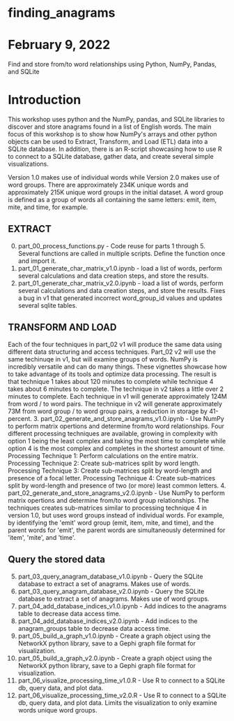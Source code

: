 # finding_anagrams
# February 9, 2022
Find and store from/to word relationships using Python, NumPy, Pandas, and SQLite

# Introduction
This workshop uses python and the NumPy, pandas, and SQLite libraries to discover and store anagrams found in a list of English words. The main focus of this workshop is to show how NumPy's arrays and other python objects can be used to Extract, Transform, and Load (ETL) data into a SQLite database. In addition, there is an R-script showcasing how to use R to connect to a SQLite database, gather data, and create several simple visualizations.

Version 1.0 makes use of individual words while Version 2.0 makes use of word groups. There are approximately 234K unique words and approximately 215K unique word groups in the initial dataset. A word group is defined as a group of words all containing the same letters: emit, item, mite, and time, for example. 

## EXTRACT
0. part_00_process_functions.py - Code reuse for parts 1 through 5.
Several functions are called in multiple scripts. Define the function once and import it.
1. part_01_generate_char_matrix_v1.0.ipynb - load a list of words, perform several calculations and data creation steps, and store the results.
2. part_01_generate_char_matrix_v2.0.ipynb - load a list of words, perform several calculations and data creation steps, and store the results. Fixes a bug in v1 that generated incorrect word_group_id values and updates several sqlite tables. 
## TRANSFORM AND LOAD
Each of the four techniques in part_02 v1 will produce the same data using different data structuring and access techniques. Part_02 v2 will use the same techinuqe in v1, but will examine groups of words. NumPy is incredibly versatile and can do many things. These vignettes showcase how to take advantage of its tools and optimize data processing. The result is that technique 1 takes about 120 minutes to complete while technique 4 takes about 6 minutes to complete. The technique in v2 takes a little over 2 minutes to complete. Each technique in v1 will generate approximately 124M from word / to word pairs. The technique in v2 will generate approximately 73M from word group / to word group pairs, a reduction in storage by 41-percent.
3. part_02_generate_and_store_anagrams_v1.0.ipynb - Use NumPy to perform matrix opertions and determine from/to word relationships. Four different processing techniques are available, growing in complexity with option 1 being the least complex and taking the most time to complete while option 4 is the most complex and completes in the shortest amount of time. 
Processing Technique 1: Perform calculations on the entire matrix.
Processing Technique 2: Create sub-matrices split by word length.
Processing Technique 3: Create sub-matrices split by word-length and presence of a focal letter.
Processing Technique 4: Create sub-matrices split by word-length and presence of two (or more) least common letters.
4. part_02_generate_and_store_anagrams_v2.0.ipynb - Use NumPy to perform matrix opertions and determine from/to word group relationships. The techniques creates sub-matrices similar to processing technique 4 in version 1.0, but uses word groups instead of individual words. For example, by identifying the 'emit' word group (emit, item, mite, and time), and the parent words for 'emit', the parent words are simultaneously determined for 'item', 'mite', and 'time'. 
## Query the stored data
5. part_03_query_anagram_database_v1.0.ipynb - Query the SQLite database to extract a set of anagrams. Makes use of words.
6. part_03_query_anagram_database_v2.0.ipynb - Query the SQLite database to extract a set of anagrams. Makes use of word groups.
7. part_04_add_database_indices_v1.0.ipynb - Add indices to the anagrams table to decrease data access time.
8. part_04_add_database_indices_v2.0.ipynb - Add indices to the anagram_groups table to decrease data access time.
9. part_05_build_a_graph_v1.0.ipynb - Create a graph object using the NetworkX python library, save to a Gephi graph file format for visualization.
10. part_05_build_a_graph_v2.0.ipynb - Create a graph object using the NetworkX python library, save to a Gephi graph file format for visualization.
11. part_06_visualize_processing_time_v1.0.R - Use R to connect to a SQLite db, query data, and plot data. 
12. part_06_visualize_processing_time_v2.0.R - Use R to connect to a SQLite db, query data, and plot data. Limits the visualization to only examine words unique word groups.
